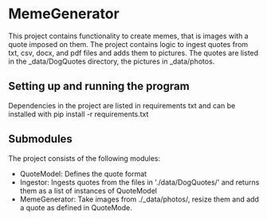 # MemeGenerator
This project contains functionality to create memes, that is images with a quote imposed on them. The project contains logic to ingest quotes from txt, csv, docx, and pdf files and adds them to pictures.
The quotes are listed in the _data/DogQuotes directory, the pictures in _data/photos.
## Setting up and running the program
Dependencies in the project are listed in requirements txt and can be installed with pip install -r requirements.txt

## Submodules
The project consists of the following modules:
- QuoteModel: Defines the quote format
- Ingestor: Ingests quotes from the files in './data/DogQuotes/' and returns them as a list of instances of QuoteModel
- MemeGenerator: Take images from ./_data/photos/, resize them and add a quote as defined in QuoteMode.


